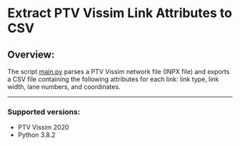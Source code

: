 # Extract PTV Vissim Link Attributes to CSV

## Overview:
The script [main.py](../master/main.py) parses a PTV Vissim network file (INPX file) and exports a CSV file containing the following attributes for each link: link type, link width, lane numbers, and coordinates.

------
### Supported versions:
* PTV Vissim 2020
* Python 3.8.2
